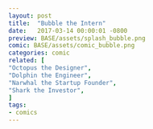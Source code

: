 ```yaml
---
layout: post
title:  "Bubble the Intern"
date:   2017-03-14 00:00:01 -0800
preview: BASE/assets/splash_bubble.png
comic: BASE/assets/comic_bubble.png
categories: comic
related: [
"Octopus the Designer",
"Dolphin the Engineer",
"Narwhal the Startup Founder",
"Shark the Investor",
]
tags:
- comics
---
```

